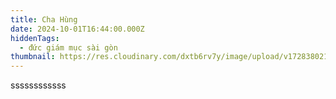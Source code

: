 ```yaml
---
title: Cha Hùng
date: 2024-10-01T16:44:00.000Z
hiddenTags:
  - đức giám mục sài gòn
thumbnail: https://res.cloudinary.com/dxtb6rv7y/image/upload/v1728380212/15_wehaxf.png
---
```

ssssssssssss
